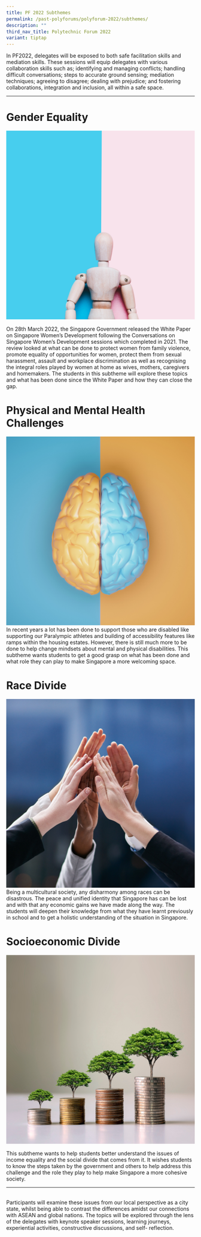 ```yaml
---
title: PF 2022 Subthemes
permalink: /past-polyforums/polyforum-2022/subthemes/
description: ""
third_nav_title: Polytechnic Forum 2022
variant: tiptap
---
```

In PF2022, delegates will be exposed to both safe facilitation skills and mediation skills. These sessions will equip delegates with various collaboration skills such as; identifying and managing conflicts; handling difficult conversations; steps to accurate ground sensing; mediation techniques; agreeing to disagree; dealing with prejudice; and fostering collaborations, integration and inclusion, all within a safe space. <br>

****
# Gender Equality <br>
![](/images/gender%20equality.png) <br>

On 28th March 2022, the Singapore Government released the White Paper on Singapore Women’s Development following the Conversations on Singapore Women’s Development sessions which completed in 2021. The review looked at what can be done to protect women from family violence, promote equality of opportunities for women, protect them from sexual harassment, assault and workplace discrimination as well as recognising the integral roles played by women at home as wives, mothers, caregivers and homemakers. The students in this subtheme will explore these topics and what has been done since the White Paper and how they can close the gap. <br> 

# Physical and Mental Health Challenges <br>
![](/images/mental.png) <br>
In recent years a lot has been done to support those who are disabled like supporting our Paralympic athletes and building of accessibility features like ramps within the housing estates. However, there is still much more to be done to help change mindsets about mental and physical disabilities. This subtheme wants students to get a good grasp on what has been done and what role they can play to make Singapore a more welcoming space. <br>

# Race Divide <br>

 ![](/images/race%20divide.png) <br>
Being a multicultural society, any disharmony among races can be disastrous. The peace and unified identity that Singapore has can be lost and with that any economic gains we have made along the way. The students will deepen their knowledge from what they have learnt previously in school and to get a holistic understanding of the situation in Singapore. <br>

# Socioeconomic Divide <br> 

 ![](/images/socio.png) <br>
 
This subtheme wants to help students better understand the issues of income equality and the social divide that comes from it. It wishes students to know the steps taken by the government and others to help address this challenge and the role they play to help make Singapore a more cohesive society. <br>

****

<br>
Participants will examine these issues from our local perspective as a city state, whilst being able to contrast the differences amidst our connections with ASEAN and global nations. The topics will be explored through the lens of the delegates with keynote speaker sessions, learning journeys, experiential activities, constructive discussions, and self- reflection.